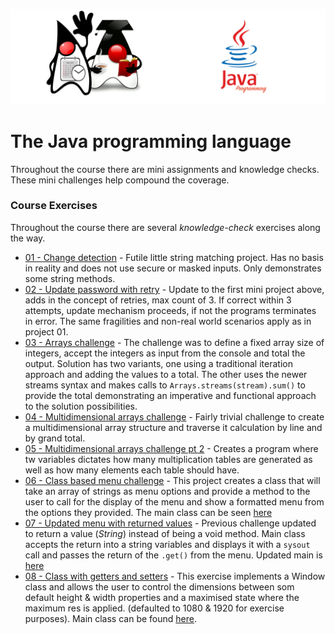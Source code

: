 ![](/assets/javarepologo.png)

# The Java programming language

Throughout the course there are mini assignments and knowledge checks. These mini challenges help compound the coverage.

### Course Exercises

Throughout the course there are several _knowledge-check_ exercises along the way.

- [01 - Change detection](/src/com/irisida/lang/exercises/changedetection/ChangeDetection.java) - Futile little string matching project. Has no basis in reality and does not use secure or masked inputs. Only demonstrates some string methods.
- [02 - Update password with retry](/src/com/irisida/lang/exercises/withretry/WithRetr.java) - Update to the first mini project above, adds in the concept of retries, max count of 3. If correct within 3 attempts, update mechanism proceeds, if not the programs terminates in error. The same fragilities and non-real world scenarios apply as in project 01.
- [03 - Arrays challenge](/src/com/irisida/lang/exercises/arrayschallenge/ArraysChallenge.java) - The challenge was to define a fixed array size of integers, accept the integers as input from the console and total the output. Solution has two variants, one using a traditional iteration approach and adding the values to a total. The other uses the newer streams syntax and makes calls to `Arrays.streams(stream).sum()` to provide the total demonstrating an imperative and functional approach to the solution possibilities.
- [04 - Multidimensional arrays challenge](/src/com/irisida/lang/exercises/multidimarraychallenge/MultiDimChallenge.java) - Fairly trivial challenge to create a multidimensional array structure and traverse it calculation by line and by grand total.
- [05 - Multidimensional arrays challenge pt 2](/src/com/irisida/lang/exercises/multiplicationtables/MultiplicationTables.java) - Creates a program where tw variables dictates how many multiplication tables are generated as well as how many elements each table should have.
- [06 - Class based menu challenge](/src/com/irisida/lang/exercises/menuclassproject/Menu.java) - This project creates a class that will take an array of strings as menu options and provide a method to the user to call for the display of the menu and show a formatted menu from the options they provided. The main class can be seen [here](/src/com/irisida/lang/exercises/menuclassproject/App.java)
- [07 - Updated menu with returned values](/src/com/irisida/lang/exercises/menuclassprojectupdated/Menu.java) - Previous challenge updated to return a value (_String_) instead of being a void method. Main class accepts the return into a string variables and displays it with a `sysout` call and passes the return of the `.get()` from the menu. Updated main is [here](/src/com/irisida/lang/exercises/menuclassprojectupdated/App.java)
- [08 - Class with getters and setters](src/com/irisida/lang/exercises/windowclass/Window.java) - This exercise implements a Window class and allows the user to control the dimensions between som default height & width properties and a maximised state where the maximum res is applied. (defaulted to 1080 & 1920 for exercise purposes). Main class can be found [here](src/com/irisida/lang/exercises/windowclass/App.java).